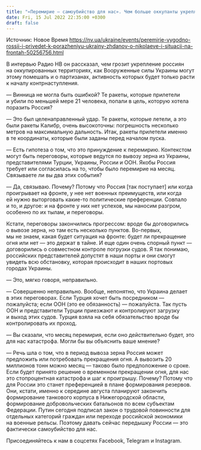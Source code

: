 ```yaml
---
title: "«Перемирие — самоубийство для нас». Чем больше оккупанты укрепляются, тем сложнее будет освобождать территории — интервью с Ждановым"
date: Fri, 15 Jul 2022 22:35:00 +0300
draft: false
---
```

Источник: Новое Время https://nv.ua/ukraine/events/peremirie-vygodno-rossii-i-privedet-k-porazheniyu-ukrainy-zhdanov-o-nikolaeve-i-situacii-na-frontah-50256756.html


В интервью Радио НВ он рассказал, чем грозит укрепление россиян на оккупированных территориях, как Вооруженные силы Украины могут этому помешать и о партизанах, активность которых будет только расти к началу контрнаступления.

— Винница не могла быть ошибкой? Те ракеты, которые прилетели и убили по меньшей мере 21 человека, попали в цель, которую хотела поразить Россия?

— Это был целенаправленный удар. Те ракеты, которые летели, а это были ракеты Калибр, очень высокоточны: погрешность несколько метров на максимальную дальность. Итак, ракеты прилетели именно в те координаты, которые были заданы перед началом пуска.

— Есть гипотеза о том, что это принуждение к перемирию. Контекстом могут быть переговоры, которые ведутся по вывозу зерна из Украины, представителями Турции, Украины, России и ООН. Якобы Россия требует или согласилась на то, чтобы было перемирие на месяц. Связываете ли вы два этих события?

— Да, связываю. Почему? Потому что Россия [так поступает] или когда проигрывает на фронте, у нее нет военных преимуществ, или когда ей нужно выторговать какие-то политические преференции. Совпало и то, и другое: и на фронте у них нет успехов, мы наносим разгром, особенно по их тылам, и переговоры.

Кстати, переговоры закончились прогрессом: вроде бы договорились о вывозе зерна, но там есть несколько пунктов. Во-первых, мы не знаем, какая будет ситуация на фронте: будет ли прекращение огня или нет — это держат в тайне. И еще один очень спорный пункт — договорились о совместном контроле погрузки судов. Я так понимаю, российских представителей допустят в наши порты и они смогут увидеть всю обстановку, которая происходит в наших портовых городах Украины.

— Это, мягко говоря, неправильно.

— Совершенно неправильно. Вообще, непонятно, что Украина делает в этих переговорах. Если Турция хочет быть посредником — пожалуйста; если ООН (это ее обязанность) — пожалуйста. Так пусть ООН и представители Турции приезжают и контролируют загрузку и выход этих судов. Турция взяла на себя обязательство вроде бы контролировать их проход.

— Вы сказали, что месяц перемирия, если оно действительно будет, это для нас катастрофа. Могли бы вы объяснить ваше мнение?

— Речь шла о том, что в период вывоза зерна Россия может предложить или потребовать прекращения огня. А вывозить 20 миллионов тонн можно месяц — таково было предположение о сроке. Если будет принято решение о временном прекращении огня, для нас это стопроцентная катастрофа и шаг к проигрышу. Почему? Потому что для России это станет преференцией в плане формирования резервов. Они, кстати, именно к середине августа планируют закончить формирование танкового корпуса в Нижегородской области, формирование добровольческих батальонов по всем субъектам Федерации. Путин сегодня подписал закон о трудовой повинности для отдельных категорий граждан или переходе российской экономики на военные рельсы. Поэтому давать сейчас передышку России — это фактически самоубийство для нас.

Присоединяйтесь к нам в соцсетях Facebook, Telegram и Instagram.
